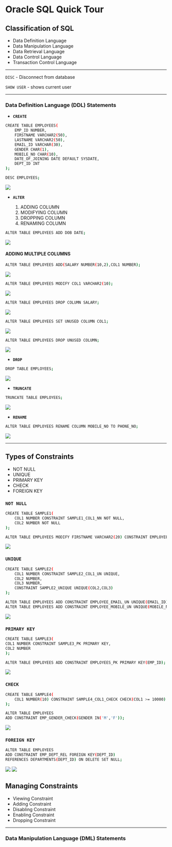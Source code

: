 # Oracle SQL Quick Tour

## Classification of SQL

- Data Definition Language
- Data Manipulation Language
- Data Retrieval Language
- Data Control Language
- Transaction Control Language

---

`DISC` - Disconnect from database

`SHOW USER` - shows current user

---

### **Data Definition Language (DDL) Statements**

- **`CREATE`**

```bash
CREATE TABLE EMPLOYEES(
    EMP_ID NUMBER,
    FIRSTNAME VARCHAR2(50),
    LASTNAME VARCHAR2(50),
    EMAIL_ID VARCHAR(30),
    GENDER CHAR(1),
    MOBILE_NO CHAR(10),
    DATE_OF_JOINING DATE DEFAULT SYSDATE,
    DEPT_ID INT
);
```

```bash
DESC EMPLOYEES;
```

<img src = "Images/createTable.PNG">

- **`ALTER`**

  1. ADDING COLUMN
  2. MODIFYING COLUMN
  3. DROPPING COLUMN
  4. RENAMING COLUMN

```bash
ALTER TABLE EMPLOYEES ADD DOB DATE;
```

<img src="Images/alterTable.PNG">

#### **ADDING MULTIPLE COLUMNS**

```bash
ALTER TABLE EMPLOYEES ADD(SALARY NUMBER(10,2),COL1 NUMBER);
```

<img src="Images/addMultipleCol.PNG">

```bash
ALTER TABLE EMPLOYEES MODIFY COL1 VARCHAR2(10);
```

<img src="Images/modifyCol.PNG">

```bash
ALTER TABLE EMPLOYEES DROP COLUMN SALARY;
```

<img src="Images/dropCol.PNG">

```bash
ALTER TABLE EMPLOYEES SET UNUSED COLUMN COL1;
```

<img src="Images/setUnusedCol.PNG">

```bash
ALTER TABLE EMPLOYEES DROP UNUSED COLUMN;
```

<img src="Images/dropUnusedCol.png">

- **`DROP`**

```bash
DROP TABLE EMPLOYEES;
```

<img src="Images/dropTable.PNG">

- **`TRUNCATE`**

```bash
TRUNCATE TABLE EMPLOYEES;
```

<img src="Images/truncateTable.PNG">

- **`RENAME`**

```bash
ALTER TABLE EMPLOYEES RENAME COLUMN MOBILE_NO TO PHONE_NO;
```

<img src="Images/renameCol.PNG">

---

## Types of Constraints

- NOT NULL
- UNIQUE
- PRIMARY KEY
- CHECK
- FOREIGN KEY

### **`NOT NULL`**

```bash
CREATE TABLE SAMPLE1(
    COL1 NUMBER CONSTRAINT SAMPLE1_COL1_NN NOT NULL,
    COL2 NUMBER NOT NULL
);
```

```bash
ALTER TABLE EMPLOYEES MODIFY FIRSTNAME VARCHAR2(20) CONSTRAINT EMPLOYEES_FIRSTNAME_NN NOT NULL;
```

<img src="Images/notNUllConstraints.PNG">

### **`UNIQUE`**

```bash
CREATE TABLE SAMPLE2(
    COL1 NUMBER CONSTRAINT SAMPLE2_COL1_UN UNIQUE,
    COL2 NUMBER,
    COL3 NUMBER,
    CONSTRAINT SAMPLE2_UNIQUE UNIQUE(COL2,COL3)
);
```

```bash
ALTER TABLE EMPLOYEES ADD CONSTRAINT EMPLOYEE_EMAIL_UN UNIQUE(EMAIL_ID);
ALTER TABLE EMPLOYEES ADD CONSTRAINT EMPLOYEE_MOBILE_UN UNIQUE(MOBILE_NO);
```

<img src="Images/uniqueConstraint.PNG">

### **`PRIMARY KEY`**

```bash
CREATE TABLE SAMPLE3(
COL1 NUMBER CONSTRAINT SAMPLE3_PK PRIMARY KEY,
COL2 NUMBER
);
```

```bash
ALTER TABLE EMPLOYEES ADD CONSTRAINT EMPLOYEES_PK PRIMARY KEY(EMP_ID);
```

<img src="Images/primaryKey.PNG">

### **`CHECK`**

```bash
CREATE TABLE SAMPLE4(
    COL1 NUMBER(10) CONSTRAINT SAMPLE4_COL1_CHECK CHECK(COL1 >= 10000)
);
```

```bash
ALTER TABLE EMPLOYEES
ADD CONSTRAINT EMP_GENDER_CHECK(GENDER IN('M','F'));
```

<img src="Images/checkConstraint.PNG">

### **`FOREIGN KEY`**

```bash
ALTER TABLE EMPLOYEES
ADD CONSTRAINT EMP_DEPT_REL FOREIGN KEY(DEPT_ID)
REFERENCES DEPARTMENTS(DEPT_ID) ON DELETE SET NULL;
```

<img src="Images/foreignKey.PNG">
<img src="Images/foreignKey2.PNG">

## Managing Constraints

- Viewing Constraint
- Adding Constraint
- Disabling Constraint
- Enabling Constraint
- Dropping Constraint

---

### **Data Manipulation Language (DML) Statements**
